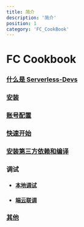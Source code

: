 ```yaml
---
title: 简介
description: '简介'
position: 1
category: 'FC_CookBook'
---
```


# FC Cookbook

### [什么是 Serverless-Devs](./Serverless-Devs.md)

### [安装](./install.md)

### [账号配置](./config.md)

### [快速开始](./quick_start.md)

### [安装第三方依赖和编译](./build.md)

### 调试
  - #### [本地调试](./local-invoke.md)
  - #### [端云联调](./proxied-invoke.md)

### [其他](./others.md)